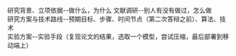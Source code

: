 研究背景、立项依据--做什么，为什么
文献调研--别人有没有做过，怎么做  
研究方案与技术路线--预期目标、步骤、时间节点（第二次答辩之前）、算法、技术   
实验方案--实验手段（复现论文的结果，选取一个模型，尝试压缩，最后部署到移动端上）
